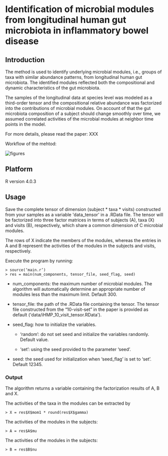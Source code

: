
# Identification of microbial modules from longitudinal human gut microbiota in inflammatory bowel disease

## Introduction

The method is used to identify underlying microbial modules, i.e., groups of taxa with similar abundance patterns, from longitudinal human gut microbiota. The identified modules reflected both the compositional and dynamic characteristics of the gut microbiota.

The samples of the longitudinal data at species level was modeled as a third-order tensor and the compositional relative abundance was factorized into the contributions of microbial modules. On account of that the gut microbiota composition of a subject should change smoothly over time, we assumed correlated activities of the microbial modules at neighbor time points in the model.

For more details, please read the paper: XXX

Workflow of the mehtod:

![figures](https://user-images.githubusercontent.com/57746198/152830171-2332eb42-3bf6-4fd6-a1fa-a5b2bcf351cf.png)


## Platform

R version 4.0.3

## Usage

Save the complete tensor of dimension (subject * taxa * visits) constructed from your samples as a variable 'data_tensor' in a .RData file.
The tensor will be factorized into three factor matrices in terms of subjects (A), taxa (X) and visits (B), respectively, which share a common dimension of C microbial modules. 

The rows of X indicate the members of the modules, whereas the entries in A and B represent the activities of the modules in the subjects and visits, respectively.

Execute the program by running:

```
> source(‘main.r’)
> res = main(num_components, tensor_file, seed_flag, seed)
```

- num_components: the maximum number of microbial modules. The algorithm will automatically determine an appropriate number of modules less than the maximum limit. Default 300.
 
- tensor_file: the path of the .RData file containing the tensor. The tensor file constructed from the “10-visit-set” in the paper is provided as default ('data/iHMP_10_visit_tensor.RData').

- seed_flag: how to initialize the variables.

  - ‘random’: do not set seed and initialize the variables randomly. Default value.
  
  - ‘set’: using the seed provided to the parameter ‘seed’.
	
- seed: the seed used for initialization when ‘seed_flag’ is set to ‘set’. Default 12345.

### Output

The algorithm returns a variable containing the factorization results of A, B and X. 

The activities of the taxa in the modules can be extracted by

```
> X = res$X$mom1 * round(res$X$gamma)
```

The activities of the modules in the subjects:

```
> A = res$A$mu
```

The activities of the modules in the subjects:

```
> B = res$B$nu
```


